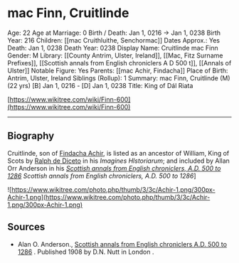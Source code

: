 # mac Finn, Cruitlinde

Age: 22
Age at Marriage: 0
Birth / Death: Jan 1, 0216 → Jan 1, 0238
Birth Year: 216
Children: [[mac Cruithluithe, Senchormac]]
Dates Approx.: Yes
Death: Jan 1, 0238
Death Year: 0238
Display Name: Cruitlinde mac Finn
Gender: M
Library: [[County Antrim, Ulster, Ireland]], [[Mac, Fitz Surname Prefixes]], [[Scottish annals from English chroniclers A D 500 t]], [[Annals of Ulster]]
Notable Figure: Yes
Parents: [[mac Achir, Findacha]]
Place of Birth: Antrim, Ulster, Ireland
Siblings (Rollup): 1
Summary: mac Finn, Cruitlinde (M) (22 yrs)
[B] Jan 1, 0216 - [D] Jan 1, 0238
Title: King of Dál Riata

[https://www.wikitree.com/wiki/Finn-600](https://www.wikitree.com/wiki/Finn-600)

---

## Biography

Cruitlinde, son of [Findacha Achir](https://www.wikitree.com/wiki/Achir-1), is listed as an ancestor of William, King of Scots by [Ralph de Diceto](https://en.wikipedia.org/wiki/Ralph_de_Diceto) in his *Imagines Hlstoriarum*; and included by Allan Orr Anderson in his *[Scottish annals from English chroniclers, A.D. 500 to 1286](https://archive.org/details/scottishannalsfr00andeuoft)* *Scottish annals from English chroniclers, A.D. 500 to 1286*]

![https://www.wikitree.com/photo.php/thumb/3/3c/Achir-1.png/300px-Achir-1.png](https://www.wikitree.com/photo.php/thumb/3/3c/Achir-1.png/300px-Achir-1.png)

## Sources

- Alan O. Anderson., [Scottish annals from English chroniclers A.D. 500 to 1286](https://archive.org/stream/scottishannalsfr00ande#page/n20/mode/1up) . Published 1908 by D.N. Nutt in London .